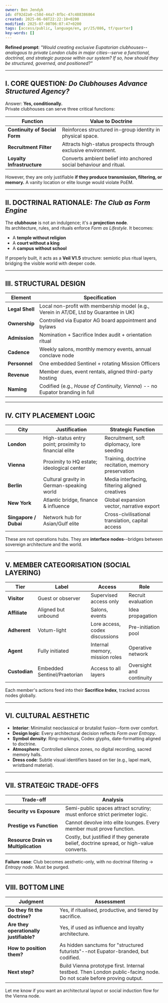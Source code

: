 ```yaml
---
owner: Ben Jendyk
id: df92d2a0-c58d-44a7-8fbc-47c488386864
created: 2025-06-08T22:22:10+0200
modified: 2025-07-08T06:07:47+0200
tags: [access/public, language/en, pr/25/086, tf/quarter]
key-words: []
---
```


**Refined prompt**: _"Would creating exclusive Eupatorian clubhouses--analogous to private London clubs in major cities--serve a functional, doctrinal, and strategic purpose within our system? If so, how should they be structured, governed, and positioned?"_

* * *

## I. CORE QUESTION: _Do Clubhouses Advance Structured Agency?_

Answer: **Yes, conditionally.**  
Private clubhouses can serve three critical functions:

| Function | Value to Doctrine | 
| ---- | ----  |
| **Continuity of Social Form** | Reinforces structured in-group identity in physical space. | 
| **Recruitment Filter** | Attracts high-status prospects through exclusive environment. | 
| **Loyalty Infrastructure** | Converts ambient belief into anchored social behaviour and ritual. | 

However, they are only justifiable **if they produce transmission, filtering, or memory.** A vanity location or elite lounge would violate PoEM.
* * *

## II. DOCTRINAL RATIONALE: _The Club as Form Engine_

The **clubhouse** is not an indulgence; it's a **projection node**.  
Its architecture, rules, and rituals enforce _Form as Lifestyle_. It becomes:

- A **temple without religion**
- A **court without a king**
- A **campus without school**

If properly built, it acts as a **Veil V1.5** structure: semiotic plus ritual layers, bridging the visible world with deeper code.
* * *

## III. STRUCTURAL DESIGN

| Element | Specification | 
| ---- | ----  |
| **Legal Shell** | Local non-profit with membership model (e.g., Verein in AT/DE, Ltd by Guarantee in UK) | 
| **Ownership** | Controlled via Eupator AG board appointment and bylaws | 
| **Admission** | Nomination + Sacrifice Index audit + orientation ritual | 
| **Cadence** | Weekly salons, monthly memory events, annual conclave node | 
| **Personnel** | One embedded Sentinel + rotating Mission Officers | 
| **Revenue** | Member dues, event rentals, aligned third-party hosting | 
| **Naming** | Codified (e.g., _House of Continuity, Vienna_) -- no Eupator branding in full | 
* * *

## IV. CITY PLACEMENT LOGIC

| City | Justification | Strategic Function | 
| ---- | ---- | ----  |
| **London** | High-status entry point; proximity to financial elite | Recruitment, soft diplomacy, lore seeding | 
| **Vienna** | Proximity to HQ estate; ideological center | Training, doctrine recitation, memory preservation | 
| **Berlin** | Cultural gravity in German-speaking world | Media interfacing, filtering aligned creatives | 
| **New York** | Atlantic bridge, finance & influence | Global expansion vector, narrative export | 
| **Singapore / Dubai** | Network hub for Asian/Gulf elite | Cross-civilisational translation, capital access | 

These are not operations hubs. They are **interface nodes**--bridges between sovereign architecture and the world.

* * *

## V. MEMBER CATEGORISATION (SOCIAL LAYERING)

| Tier | Label | Access | Role | 
| ---- | ---- | ---- | ----  |
| **Visitor** | Guest or observer | Supervised access only | Recruit evaluation | 
| **Affiliate** | Aligned but unbound | Salons, events | Idea propagation | 
| **Adherent** | Votum-light | Lore access, codex discussions | Pre-initiation pool | 
| **Agent** | Fully initiated | Internal memory, mission roles | Operative network | 
| **Custodian** | Embedded Sentinel/Praetorian | Access to all layers | Oversight and continuity | 

Each member's actions feed into their **Sacrifice Index**, tracked across nodes globally.

* * *

## VI. CULTURAL AESTHETIC

- **Interior**: Minimalist neoclassical or brutalist fusion--form over comfort.
- **Design logic**: Every architectural decision reflects _Form over Entropy_.
- **Symbol density**: Ring-markings, Codex glyphs, date-formatting aligned to doctrine.
- **Atmosphere**: Controlled silence zones, no digital recording, sacred memory halls.
- **Dress code**: Subtle visual identifiers based on tier (e.g., lapel mark, wristband material).
* * *

## VII. STRATEGIC TRADE-OFFS

| Trade-off | Analysis | 
| ---- | ----  |
| **Security vs Exposure** | Semi-public spaces attract scrutiny; must enforce strict perimeter logic. | 
| **Prestige vs Function** | Cannot devolve into elite lounges. Every member must prove function. | 
| **Resource Drain vs Multiplication** | Costly, but justified if they generate belief, doctrine spread, or high-value converts. | 

**Failure case**: Club becomes aesthetic-only, with no doctrinal filtering → _Entropy node_. Must be purged.

* * *

## VIII. BOTTOM LINE

| Judgment | Assessment | 
| ---- | ----  |
| **Do they fit the doctrine?** | Yes, if ritualised, productive, and tiered by sacrifice. | 
| **Are they operationally justifiable?** | Yes, if used as influence and loyalty architecture. | 
| **How to position them?** | As hidden sanctums for "structured futurists"--not Eupator-branded, but codified. | 
| **Next step?** | Build Vienna prototype first. Internal testbed. Then London public-facing node. Do not scale before proving output. | 

Let me know if you want an architectural layout or social induction flow for the Vienna node.